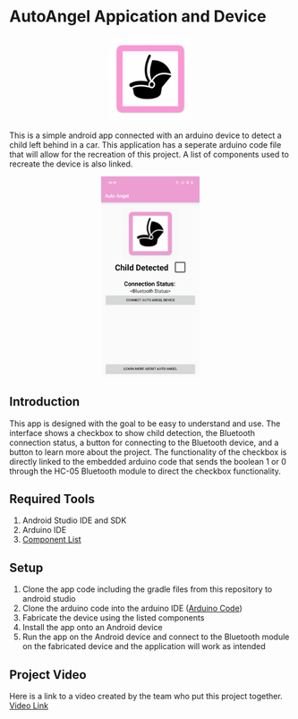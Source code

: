 # AutoAngel Appication and Device 
<p align="center">
<img src="ic_launcher.png" width="30%" height="30%" />
</p>

This is a simple android app connected with an arduino device to detect a child left behind in a car. This application has a seperate 
arduino code file that will allow for the recreation of this project. A list of components used to recreate the device is also linked.

<p align="center">
<img src="Interface.png" width="35%" height="35%" />
</p>

## Introduction

This app is designed with the goal to be easy to understand and use. The interface shows a checkbox to show child detection, the Bluetooth connection status, a button for connecting to the Bluetooth device, and a button to learn more about the project.
The functionality of the checkbox is directly linked to the embedded arduino code that sends the boolean 1 or 0 through the HC-05 Bluetooth module to direct the checkbox functionality.

## Required Tools
1. Android Studio IDE and SDK
2. Arduino IDE
3. [Component List](/Components.md)

## Setup
1. Clone the app code including the gradle files from this repository to android studio
2. Clone the arduino code into the arduino IDE ([Arduino Code](/ArduinoCode))
3. Fabricate the device using the listed components
4. Install the app onto an Android device
5. Run the app on the Android device and connect to the Bluetooth module on the fabricated device and the application will work as intended

## Project Video
Here is a link to a video created by the team who put this project together.
<br />[Video Link](https://www.youtube.com/watch?v=gP2UwRox2-k)
